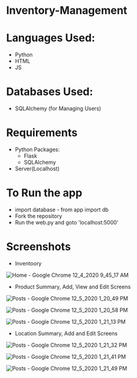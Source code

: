 # Inventory-Management

# Languages Used:
- Python
- HTML
- JS

# Databases Used:
- SQLAlchemy (for Managing Users)

# Requirements
- Python Packages:
  - Flask
  - SQLAlchemy
- Server(Localhost)

# To Run the app
- import database - from app import db
- Fork the repository
- Run the web.py and goto 'localhost:5000'
  
# Screenshots

- Inventoory

![Home - Google Chrome 12_4_2020 9_45_17 AM](https://user-images.githubusercontent.com/75443183/101122407-74b3fd80-3618-11eb-9258-d58fc92623df.png)

 
- Product Summary, Add, View and Edit Screens

![Posts - Google Chrome 12_5_2020 1_20_49 PM](https://user-images.githubusercontent.com/75443183/101237278-64298300-36fd-11eb-81af-81101847b10e.png)


![Posts - Google Chrome 12_5_2020 1_20_58 PM](https://user-images.githubusercontent.com/75443183/101237286-75728f80-36fd-11eb-9380-16f0c03c02ac.png)


![Posts - Google Chrome 12_5_2020 1_21_13 PM](https://user-images.githubusercontent.com/75443183/101237293-828f7e80-36fd-11eb-8c8c-ee71414f8f9e.png)




- Location Summary, Add and Edit Screens


![Posts - Google Chrome 12_5_2020 1_21_32 PM](https://user-images.githubusercontent.com/75443183/101237300-8cb17d00-36fd-11eb-93fe-8e7f3b7750a2.png)


![Posts - Google Chrome 12_5_2020 1_21_41 PM](https://user-images.githubusercontent.com/75443183/101237308-9a670280-36fd-11eb-9812-3d6dd1849ee2.png)


![Posts - Google Chrome 12_5_2020 1_21_49 PM](https://user-images.githubusercontent.com/75443183/101237315-a5ba2e00-36fd-11eb-9f3e-a942dbac033c.png)

